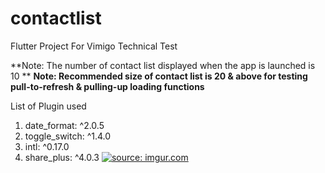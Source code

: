 # contactlist

Flutter Project For Vimigo Technical Test

**Note: The number of contact list displayed when the app is launched is 10 **
**Note: Recommended size of contact list is 20 & above for testing pull-to-refresh & pulling-up loading functions**


List of Plugin used

1. date_format: ^2.0.5
2. toggle_switch: ^1.4.0
3. intl: ^0.17.0
4. share_plus: ^4.0.3
<a href="https://imgur.com/zzqwuUd"><img src="https://i.imgur.com/zzqwuUd.gif" title="source: imgur.com" /></a>
